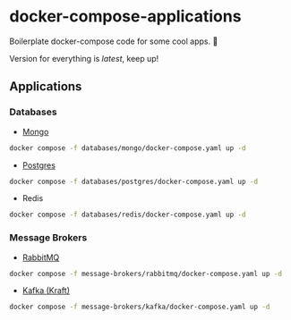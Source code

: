 # docker-compose-applications
Boilerplate docker-compose code for some cool apps. 👊

Version for everything is *latest*, keep up!

## Applications

### Databases
- [Mongo](databases/mongo/docker-compose.yaml)

```bash
docker compose -f databases/mongo/docker-compose.yaml up -d
```

- [Postgres](databases/postgresql/docker-compose.yaml)

```bash
docker compose -f databases/postgres/docker-compose.yaml up -d
```

- Redis

```bash
docker compose -f databases/redis/docker-compose.yaml up -d
```

### Message Brokers
- [RabbitMQ](message-brokers/rabbitmq/docker-compose.yaml)

```bash
docker compose -f message-brokers/rabbitmq/docker-compose.yaml up -d
```

- [Kafka (Kraft)](./message-brokers/kafka/docker-compose.yaml)

```bash
docker compose -f message-brokers/kafka/docker-compose.yaml up -d
```


